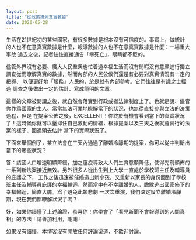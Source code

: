 ```yaml
---
layout: post
title: "從政策猜測真實數據"
date: 2020-05-28
---
```


生活在21世紀初的某些國家，有很多數據是根本沒有可信度的。事實上，做統計的人也不在意真實數據是什麼，報導數據的人也不在意真實數據是什麼：一場重大事故
過去之後，記者往往直接通告「零死亡」，眼睛都不眨的。

儘管外界沒有必要、廣大人民羣衆也忙着過幸福生活而沒有閒暇沒有意願進行獨立調查從而瞭解真實的數據，然而內部的人民公僕們還是有必要對真實情況有一定的把握、
以便更好地「服務」人民的，於是就有內部參考。它們往往是有識之士經過
調查之後做出一定的估計、寫成簡明的文章。

這樣的文章被閱讀之後，就自然會落實到行政或者法律制度上了。也就是說、儘管你作爲國家的主人、常常無法可靠地瞭解當下的狀況、也無從直接參與立法的決策過程，但是
在提案公佈之後，EXCELLENT！你終於有機會看到當下的真實狀況了！這時候你就可以壓抑住自己激動的情緒，根據提案以及三天之後就會實行的法案的樣子、回過頭去估計
當下的實際狀況了。

下面來舉個例子，某立法會在三天內通過了離婚冷靜期的提案，你可以從中判斷出當下的哪些狀況？

答：該國人口增速明顯降緩，加之瘟疫導致大人們生育意願降低，使得先前頒佈的一系列新法案接近無效。另外很多人從出生到上大學一直處於學校班主任及輔導員的庇護之下，
工作之後迅速被催婚造出新小孩，又重新以家長的身份回到了學校班主任及輔導員庇護的幸福輪迴，然而當中有不幸離婚的人，膽敢逃出國家佈下的幸福輪迴，簡直大膽。爲了避免此類悲劇
一次次重演，我們決定設立離婚冷靜期，現在我們都瞭解狀況了嗎？

好，如果你讀懂了上述論證，恭喜你！你學會了「看見新聞不會報導到的人間真相」的方法！請善加利用，謝謝！

如果沒有讀懂，本博客沒有開放任何評論渠道，不歡迎討論。
